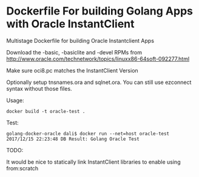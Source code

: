 # Dockerfile For building Golang Apps with Oracle InstantClient

Multistage Dockerfile for building Oracle Instantclient Apps

Download the -basic, -basiclite and -devel RPMs from http://www.oracle.com/technetwork/topics/linuxx86-64soft-092277.html

Make sure oci8.pc matches the InstantClient Version

Optionally setup tnsnames.ora and sqlnet.ora. You can still use ezconnect syntax without those files.



Usage:
```
docker build -t oracle-test .
```
Test:
```
golang-docker-oracle dali$ docker run --net=host oracle-test
2017/12/15 22:23:48 DB Result: Golang Oracle Test
```

TODO:

It would be nice to statically link InstantClient libraries to enable using from:scratch
